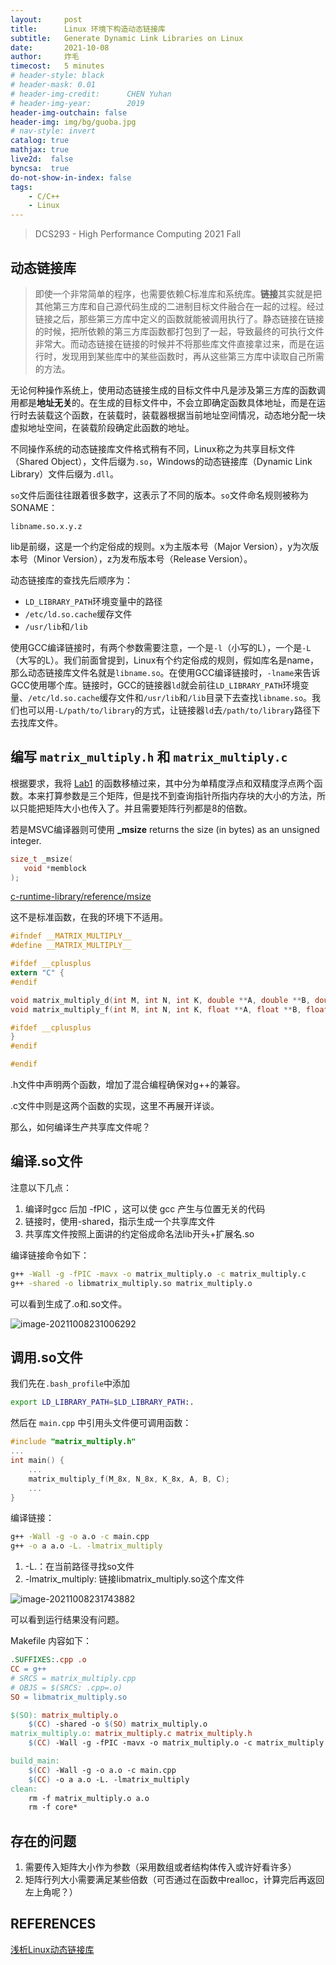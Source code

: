 ```yaml
---
layout:     post
title:      Linux 环境下构造动态链接库
subtitle:   Generate Dynamic Link Libraries on Linux
date:       2021-10-08
author:     炸毛
timecost:   5 minutes
# header-style: black
# header-mask: 0.01
# header-img-credit:      CHEN Yuhan
# header-img-year:        2019 
header-img-outchain: false
header-img: img/bg/guoba.jpg
# nav-style: invert
catalog: true
mathjax: true
live2d:  false
byncsa:  true
do-not-show-in-index: false
tags:
    - C/C++
    - Linux
---
```


> DCS293 - High Performance Computing 2021 Fall

## 动态链接库

> 即使一个非常简单的程序，也需要依赖C标准库和系统库。**链接**其实就是把其他第三方库和自己源代码生成的二进制目标文件融合在一起的过程。经过链接之后，那些第三方库中定义的函数就能被调用执行了。静态链接在链接的时候，把所依赖的第三方库函数都打包到了一起，导致最终的可执行文件非常大。而动态链接在链接的时候并不将那些库文件直接拿过来，而是在运行时，发现用到某些库中的某些函数时，再从这些第三方库中读取自己所需的方法。

无论何种操作系统上，使用动态链接生成的目标文件中凡是涉及第三方库的函数调用都是**地址无关**的。在生成的目标文件中，不会立即确定函数具体地址，而是在运行时去装载这个函数，在装载时，装载器根据当前地址空间情况，动态地分配一块虚拟地址空间，在装载阶段确定此函数的地址。

不同操作系统的动态链接库文件格式稍有不同，Linux称之为共享目标文件（Shared Object），文件后缀为`.so`，Windows的动态链接库（Dynamic Link Library）文件后缀为`.dll`。

`so`文件后面往往跟着很多数字，这表示了不同的版本。`so`文件命名规则被称为SONAME：

```text
libname.so.x.y.z
```

lib是前缀，这是一个约定俗成的规则。x为主版本号（Major Version），y为次版本号（Minor Version），z为发布版本号（Release Version）。

动态链接库的查找先后顺序为：

- `LD_LIBRARY_PATH`环境变量中的路径
- `/etc/ld.so.cache`缓存文件
- `/usr/lib`和`/lib`

使用GCC编译链接时，有两个参数需要注意，一个是`-l`（小写的L），一个是`-L`（大写的L）。我们前面曾提到，Linux有个约定俗成的规则，假如库名是name，那么动态链接库文件名就是`libname.so`。在使用GCC编译链接时，`-lname`来告诉GCC使用哪个库。链接时，GCC的链接器`ld`就会前往`LD_LIBRARY_PATH`环境变量、`/etc/ld.so.cache`缓存文件和`/usr/lib`和`/lib`目录下去查找`libname.so`。我们也可以用`-L/path/to/library`的方式，让链接器`ld`去`/path/to/library`路径下去找库文件。

## 编写 `matrix_multiply.h` 和 `matrix_multiply.c`

根据要求，我将 [Lab1](https://lzzmm.github.io/2021/09/10/GEMM/#%E5%8D%95%E7%B2%BE%E5%BA%A6%E7%9A%84%E5%AE%9E%E7%8E%B0) 的函数移植过来，其中分为单精度浮点和双精度浮点两个函数。本来打算参数是三个矩阵，但是找不到查询指针所指内存块的大小的方法，所以只能把矩阵大小也传入了。并且需要矩阵行列都是8的倍数。

若是MSVC编译器则可使用 **_msize** returns the size (in bytes) as an unsigned integer.

```c
size_t _msize(
   void *memblock
);
```

[c-runtime-library/reference/msize](https://docs.microsoft.com/en-us/cpp/c-runtime-library/reference/msize?redirectedfrom=MSDN&view=msvc-160)

这不是标准函数，在我的环境下不适用。

```c
#ifndef __MATRIX_MULTIPLY__
#define __MATRIX_MULTIPLY__

#ifdef __cplusplus
extern "C" {
#endif

void matrix_multiply_d(int M, int N, int K, double **A, double **B, double **C);
void matrix_multiply_f(int M, int N, int K, float **A, float **B, float **C);

#ifdef __cplusplus
}
#endif

#endif
```

.h文件中声明两个函数，增加了混合编程确保对g++的兼容。

.c文件中则是这两个函数的实现，这里不再展开详谈。

那么，如何编译生产共享库文件呢？

## 编译.so文件

注意以下几点：

1. 编译时gcc 后加 -fPIC ，这可以使 gcc 产生与位置无关的代码
2. 链接时，使用-shared，指示生成一个共享库文件
3. 共享库文件按照上面讲的约定俗成命名法lib开头+扩展名.so

编译链接命令如下：

```bash
g++ -Wall -g -fPIC -mavx -o matrix_multiply.o -c matrix_multiply.c
g++ -shared -o libmatrix_multiply.so matrix_multiply.o
```

可以看到生成了.o和.so文件。

![image-20211008231006292](/img/in-post/hpc_lab2/image-20211008231006292.png)

## 调用.so文件

我们先在`.bash_profile`中添加

```bash
export LD_LIBRARY_PATH=$LD_LIBRARY_PATH:.
```

然后在 `main.cpp` 中引用头文件便可调用函数：

```cpp
#include "matrix_multiply.h"
...
int main() {
    ...
    matrix_multiply_f(M_8x, N_8x, K_8x, A, B, C);
    ...
}
```

编译链接：

```bash
g++ -Wall -g -o a.o -c main.cpp
g++ -o a a.o -L. -lmatrix_multiply
```

1. -L.：在当前路径寻找so文件
2. -lmatrix_multiply: 链接libmatrix_multiply.so这个库文件

![image-20211008231743882](/img/in-post/hpc_lab2/image-20211008231743882.png)

可以看到运行结果没有问题。

Makefile 内容如下：

```makefile
.SUFFIXES:.cpp .o
CC = g++
# SRCS = matrix_multiply.cpp
# OBJS = $(SRCS: .cpp=.o)
SO = libmatrix_multiply.so

$(SO): matrix_multiply.o
    $(CC) -shared -o $(SO) matrix_multiply.o
matrix_multiply.o: matrix_multiply.c matrix_multiply.h
    $(CC) -Wall -g -fPIC -mavx -o matrix_multiply.o -c matrix_multiply.c

build_main:
    $(CC) -Wall -g -o a.o -c main.cpp
    $(CC) -o a a.o -L. -lmatrix_multiply
clean:
    rm -f matrix_multiply.o a.o
    rm -f core*
```

## 存在的问题

1. 需要传入矩阵大小作为参数（采用数组或者结构体传入或许好看许多）
2. 矩阵行列大小需要满足某些倍数（可否通过在函数中realloc，计算完后再返回左上角呢？）

## REFERENCES

[浅析Linux动态链接库](https://zhuanlan.zhihu.com/p/235551437)
